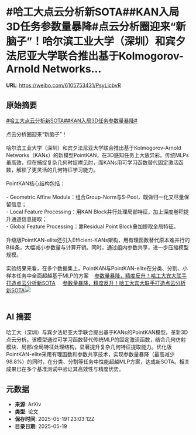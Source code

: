 # #哈工大点云分析新SOTA##KAN入局3D任务参数量暴降#点云分析圈迎来“新脑子”！哈尔滨工业大学（深圳）和宾夕法尼亚大学联合推出基于Kolmogorov-Arnold Networks...

**URL**: https://weibo.com/6105753431/PsyLicbvR

## 原始摘要

<a href="https://m.weibo.cn/search?containerid=231522type%3D1%26t%3D10%26q%3D%23%E5%93%88%E5%B7%A5%E5%A4%A7%E7%82%B9%E4%BA%91%E5%88%86%E6%9E%90%E6%96%B0SOTA%23&amp;extparam=%23%E5%93%88%E5%B7%A5%E5%A4%A7%E7%82%B9%E4%BA%91%E5%88%86%E6%9E%90%E6%96%B0SOTA%23" data-hide=""><span class="surl-text">#哈工大点云分析新SOTA#</span></a><a href="https://m.weibo.cn/search?containerid=231522type%3D1%26t%3D10%26q%3D%23KAN%E5%85%A5%E5%B1%803D%E4%BB%BB%E5%8A%A1%E5%8F%82%E6%95%B0%E9%87%8F%E6%9A%B4%E9%99%8D%23&amp;extparam=%23KAN%E5%85%A5%E5%B1%803D%E4%BB%BB%E5%8A%A1%E5%8F%82%E6%95%B0%E9%87%8F%E6%9A%B4%E9%99%8D%23" data-hide=""><span class="surl-text">#KAN入局3D任务参数量暴降#</span></a><br><br>点云分析圈迎来“新脑子”！<br><br>哈尔滨工业大学（深圳）和宾夕法尼亚大学联合推出基于Kolmogorov-Arnold Networks（KANs）的新模型PointKAN，在3D感知任务上大放异彩。传统MLPs虽高效，但在捕捉复杂几何时捉襟见肘，而KANs用可学习函数替代固定激活函数，解锁了更灵活的几何特征学习能力。<br><br>PointKAN核心结构包括：<br><br>- Geometric Affine Module：组合Group-Norm与S-Pool，既做归一化又尽量保留信息；<br>- Local Feature Processing：用KAN Block并行处理局部特征，加上深度卷积提升通道信息提取；<br>- Global Feature Processing：靠Residual Point Block叠加提取全局特征。<br><br>升级版PointKAN-elite还引入Efficient-KANs架构，用有理函数替代原本难并行的B样条，大幅减小参数量与计算开销。同时，通过组内参数共享，进一步压缩模型规模。<br><br>实验结果来看，在多个数据集上，PointKAN与PointKAN-elite在分类、分割、小样本任务中全面超越基于MLP的方案<a href="https://weibo.cn/sinaurl?u=https%3A%2F%2Fmp.weixin.qq.com%2Fs%2F1_sgobR3RgYMzD9QhDacSA" data-hide=""><span class="url-icon"><img style="width: 1rem;height: 1rem" src="https://h5.sinaimg.cn/upload/2015/09/25/3/timeline_card_small_web_default.png" referrerpolicy="no-referrer"></span><span class="surl-text">参数量暴降，精度反升！哈工大宾大联手打造点云分析新SOTA</span></a> <a href="https://weibo.com/ttarticle/p/show?id=2309405168068124344392" data-hide=""><span class="url-icon"><img style="width: 1rem;height: 1rem" src="https://h5.sinaimg.cn/upload/2015/09/25/3/timeline_card_small_article_default.png" referrerpolicy="no-referrer"></span><span class="surl-text">参数量暴降，精度反升！哈工大宾大联手打造点云分析新SOTA</span></a><img style="" src="https://tvax1.sinaimg.cn/large/006Fd7o3gy1i1kxcm654kj30rs0fmtav.jpg" referrerpolicy="no-referrer"><br><br>

## AI 摘要

哈工大（深圳）与宾夕法尼亚大学联合提出基于KANs的PointKAN模型，革新3D点云分析。该模型通过可学习函数替代传统MLP的固定激活函数，结合几何仿射模块、局部/全局特征处理结构，显著提升复杂几何特征提取能力。优化版PointKAN-elite采用有理函数和参数共享技术，实现参数量暴降（最高减少98.8%）的同时，在分类、分割等任务中性能超越MLP方案，达成新SOTA。相关成果已在多个基准测试中验证其高效性与精度优势。

## 元数据

- **来源**: ArXiv
- **类型**: 论文
- **保存时间**: 2025-05-19T23:03:12Z
- **目录日期**: 2025-05-19

